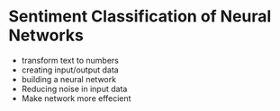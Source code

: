 # Sentiment Classification of Neural Networks
* transform text to numbers
* creating input/output data
* building a neural network
* Reducing noise in input data
* Make network more effecient
